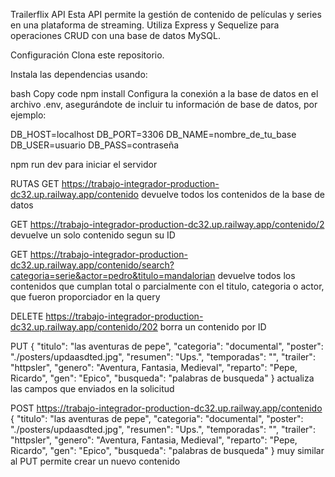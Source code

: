 Trailerflix API
Esta API permite la gestión de contenido de películas y series en una plataforma de streaming. Utiliza Express y Sequelize para operaciones CRUD con una base de datos MySQL.

Configuración
Clona este repositorio.

Instala las dependencias usando:

bash
Copy code
npm install
Configura la conexión a la base de datos en el archivo .env, asegurándote de incluir tu información de base de datos, por ejemplo:


DB_HOST=localhost
DB_PORT=3306
DB_NAME=nombre_de_tu_base
DB_USER=usuario
DB_PASS=contraseña

npm run dev para iniciar el servidor

RUTAS
GET
https://trabajo-integrador-production-dc32.up.railway.app/contenido
devuelve todos los contenidos de la base de datos

GET
https://trabajo-integrador-production-dc32.up.railway.app/contenido/2
devuelve un solo contenido segun su ID

GET
https://trabajo-integrador-production-dc32.up.railway.app/contenido/search?categoria=serie&actor=pedro&titulo=mandalorian
devuelve todos los contenidos que cumplan total o parcialmente con el titulo, categoria o actor, que fueron proporciador en la query

DELETE
https://trabajo-integrador-production-dc32.up.railway.app/contenido/202
borra un contenido por ID

PUT
{
  "titulo": "las aventuras de pepe",
  "categoria": "documental",
  "poster": "./posters/updaasdted.jpg",
  "resumen": "Ups.",
  "temporadas": "",
  "trailer": "httpsler",
  "genero": "Aventura, Fantasia, Medieval",
  "reparto": "Pepe, Ricardo",
  "gen": "Epico",
  "busqueda": "palabras de busqueda"
}
actualiza las campos que enviados en la solicitud

POST
https://trabajo-integrador-production-dc32.up.railway.app/contenido
{
  "titulo": "las aventuras de pepe",
  "categoria": "documental",
  "poster": "./posters/updaasdted.jpg",
  "resumen": "Ups.",
  "temporadas": "",
  "trailer": "httpsler",
  "genero": "Aventura, Fantasia, Medieval",
  "reparto": "Pepe, Ricardo",
  "gen": "Epico",
  "busqueda": "palabras de busqueda"
}
muy similar al PUT permite crear un nuevo contenido
